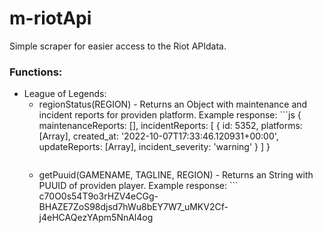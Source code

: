 # m-riotApi
Simple scraper for easier access to the Riot APIdata.

### Functions:
- League of Legends:
    - regionStatus(REGION) - Returns an Object with maintenance and incident reports for providen platform.
        Example response: ```js
        {
            maintenanceReports: [],
            incidentReports: [
                {
                    id: 5352,
                    platforms: [Array],
                    created_at: '2022-10-07T17:33:46.120931+00:00',
                    updateReports: [Array],
                    incident_severity: 'warning'
                }
            ]
        }
        ```
    - getPuuid(GAMENAME, TAGLINE, REGION) - Returns an String with PUUID of providen player.
        Example response: ```
            c70O0s54T9o3rHZV4eCGg-BHAZE7ZoS98djsd7hWu8bEY7W7_uMKV2Cf-j4eHCAQezYApm5NnAl4og
        ```